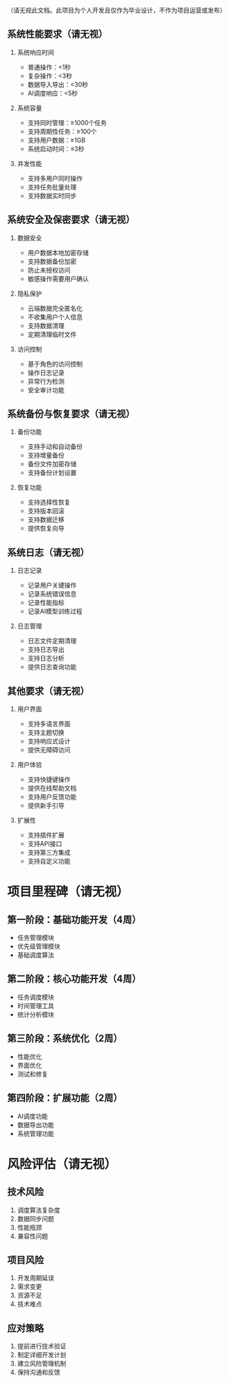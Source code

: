 （请无视此文档。此项目为个人开发且仅作为毕业设计，不作为项目运营或发布）

## 系统性能要求（请无视）

1. 系统响应时间
    - 普通操作：<1秒
    - 复杂操作：<3秒
    - 数据导入导出：<30秒
    - AI调度响应：<5秒

2. 系统容量
    - 支持同时管理：≥1000个任务
    - 支持周期性任务：≥100个
    - 支持用户数据：≥1GB
    - 系统启动时间：≤3秒

3. 并发性能
    - 支持多用户同时操作
    - 支持任务批量处理
    - 支持数据实时同步

## 系统安全及保密要求（请无视）

1. 数据安全
    - 用户数据本地加密存储
    - 支持数据备份加密
    - 防止未授权访问
    - 敏感操作需要用户确认

2. 隐私保护
    - 云端数据完全匿名化
    - 不收集用户个人信息
    - 支持数据清理
    - 定期清理临时文件

3. 访问控制
    - 基于角色的访问控制
    - 操作日志记录
    - 异常行为检测
    - 安全审计功能

## 系统备份与恢复要求（请无视）

1. 备份功能
    - 支持手动和自动备份
    - 支持增量备份
    - 备份文件加密存储
    - 支持备份计划设置

2. 恢复功能
    - 支持选择性恢复
    - 支持版本回滚
    - 支持数据迁移
    - 提供恢复向导

## 系统日志（请无视）

1. 日志记录
    - 记录用户关键操作
    - 记录系统错误信息
    - 记录性能指标
    - 记录AI模型训练过程

2. 日志管理
    - 日志文件定期清理
    - 支持日志导出
    - 支持日志分析
    - 提供日志查询功能

## 其他要求（请无视）

1. 用户界面
    - 支持多语言界面
    - 支持主题切换
    - 支持响应式设计
    - 提供无障碍访问

2. 用户体验
    - 支持快捷键操作
    - 提供在线帮助文档
    - 支持用户反馈功能
    - 提供新手引导

3. 扩展性
    - 支持插件扩展
    - 支持API接口
    - 支持第三方集成
    - 支持自定义功能

# 项目里程碑（请无视）

## 第一阶段：基础功能开发（4周）
- 任务管理模块
- 优先级管理模块
- 基础调度算法

## 第二阶段：核心功能开发（4周）
- 任务调度模块
- 时间管理工具
- 统计分析模块

## 第三阶段：系统优化（2周）
- 性能优化
- 界面优化
- 测试和修复

## 第四阶段：扩展功能（2周）
- AI调度功能
- 数据导出功能
- 系统管理功能

# 风险评估（请无视）

## 技术风险
1. 调度算法复杂度
2. 数据同步问题
3. 性能瓶颈
4. 兼容性问题

## 项目风险
1. 开发周期延误
2. 需求变更
3. 资源不足
4. 技术难点

## 应对策略
1. 提前进行技术验证
2. 制定详细开发计划
3. 建立风险管理机制
4. 保持沟通和反馈 